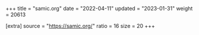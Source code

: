 +++
title = "samic.org"
date = "2022-04-11"
updated = "2023-01-31"
weight = 20613

[extra]
source = "https://samic.org/"
ratio = 16
size = 20
+++
